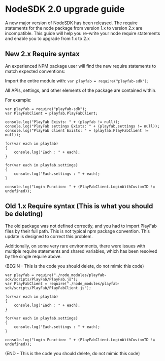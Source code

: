 # NodeSDK 2.0 upgrade guide

A new major version of NodeSDK has been released. The require statements for the node package from version 1.x to version 2.x are incompatible. This guide will help you re-write your node require statements and enable you to upgrade from 1.x to 2.x

## New 2.x Require syntax

An experienced NPM package user will find the new require statements to match expected conventions:

Import the entire module with: `var playfab = require("playfab-sdk");`

All APIs, settings, and other elements of the package are contained within.

For example:

```
var playfab = require("playfab-sdk");
var PlayFabClient = playfab.PlayFabClient;

console.log("PlayFab Exists: " + (playfab != null));
console.log("PlayFab settings Exists: " + (playfab.settings != null));
console.log("PlayFab client Exists: " + (playfab.PlayFabClient != null));

for(var each in playfab)
{
    console.log("Each : " + each);
}

for(var each in playfab.settings)
{
    console.log("Each.settings : " + each);
}

console.log("Login Function: " + (PlayFabClient.LoginWithCustomID != undefined));
```

## Old 1.x Require syntax (This is what you should be deleting)

The old package was not defined correctly, and you had to import PlayFab files by their full path. This is not typical npm package convention. This update is designed to correct this problem.

Additionally, on some very rare environments, there were issues with multiple require statements and shared variables, which has been resolved by the single require above.

(BEGIN - This is the code you should delete, do not mimic this code)

```
var playfab = require("./node_modules/playfab-sdk/scripts/PlayFab/PlayFab.js");
var PlayFabClient = require("./node_modules/playfab-sdk/scripts/PlayFab/PlayFabClient.js");

for(var each in playfab)
{
    console.log("Each : " + each);
}

for(var each in playfab.settings)
{
    console.log("Each.settings : " + each);
}

console.log("Login Function: " + (PlayFabClient.LoginWithCustomID != undefined));
```

(END - This is the code you should delete, do not mimic this code)
